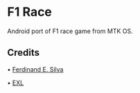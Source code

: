 F1 Race
=======

Android port of F1 race game from MTK OS.

## Credits

• [Ferdinand E. Silva](https://github.com/six519)

• [EXL](https://github.com/EXL)
